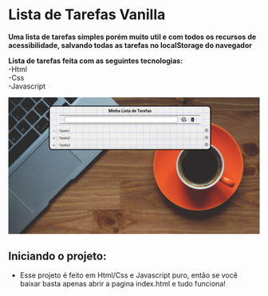 # Lista de Tarefas Vanilla  
**Uma lista de tarefas simples porém muito util e com todos os recursos de acessibilidade, salvando todas as tarefas no localStorage do navegador**  


**Lista de tarefas feita com as seguintes tecnologias:**  
-Html  
-Css  
-Javascript

![Imagem do projeto funcionando](./img.png)

## Iniciando o projeto:
  - Esse projeto é feito em Html/Css e Javascript puro, então se você baixar basta apenas abrir a pagina index.html e tudo funciona!

 

